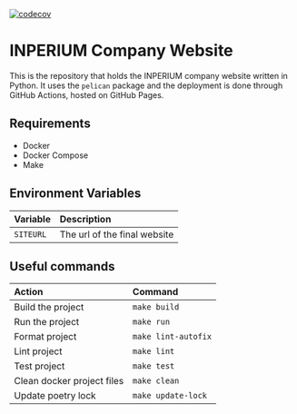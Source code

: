 [![codecov](https://codecov.io/gl/lukzmu/inperium/graph/badge.svg?token=PLQ9Q06Y8E)](https://codecov.io/gl/lukzmu/inperium)

# INPERIUM Company Website

This is the repository that holds the INPERIUM company website written in Python. It uses the `pelican` package and the deployment is done through GitHub Actions, hosted on GitHub Pages. 

## Requirements

- Docker
- Docker Compose
- Make

## Environment Variables

| **Variable** | **Description** |
| :--- | :--- |
| `SITEURL` | The url of the final website |

## Useful commands

| **Action** | **Command** |
| :--- | :--- |
| Build the project | `make build` |
| Run the project | `make run` |
| Format project | `make lint-autofix` |
| Lint project | `make lint` |
| Test project | `make test` |
| Clean docker project files | `make clean` |
| Update poetry lock | `make update-lock` |
